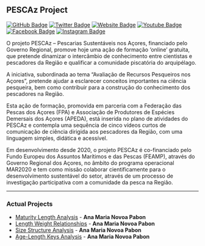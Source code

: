 ## PESCAz Project

[![GitHub Badge](https://img.shields.io/github/followers/CIBIO-TropiBIO?style=social)](https://github.com/PESCAzProject?tab=followers)
[![Twitter Badge](https://img.shields.io/twitter/follow/pescazproject?style=social)](https://twitter.com/pescazproject)
[![Website Badge](https://img.shields.io/badge/Website-orange)](https://portal.azores.gov.pt/web/comunicacao/news-detail?id=5809007)
[![Youtube Badge](https://img.shields.io/badge/YouTube-FF0000?style=for-the-badge&logo=youtube&logoColor=white)](https://www.youtube.com/channel/UC2hulX4ZXGGr-mDviu_1ICA)
[![Facebook Badge](https://img.shields.io/badge/Facebook-1877F2?style=for-the-badge&logo=facebook&logoColor=white)](https://www.facebook.com/pescazproject)
[![Instagram Badge](https://img.shields.io/badge/Instagram-E4405F?style=for-the-badge&logo=instagram&logoColor=white)](https://www.instagram.com/pescazproject/?hl=es)

O projeto PESCAz – Pescarias Sustentáveis nos Açores, financiado pelo Governo Regional, promove hoje uma ação de formação ‘online’ gratuita, que pretende dinamizar o intercâmbio de conhecimento entre cientistas e pescadores da Região e qualificar a comunidade piscatória do arquipélago.


A iniciativa, subordinada ao tema “Avaliação de Recursos Pesqueiros nos Açores”, pretende ajudar a esclarecer conceitos importantes na ciência pesqueira, bem como contribuir para a construção do conhecimento dos pescadores na Região.


Esta ação de formação, promovida em parceria com a Federação das Pescas dos Açores (FPA) e Associação de Produtores de Espécies Demersais dos Açores (APEDA), está inserida no plano de atividades do PESCAz e contempla uma sequência de cinco vídeos curtos de comunicação de ciência dirigida aos pescadores da Região, com uma linguagem simples, didática e acessível.


Em desenvolvimento desde 2020, o projeto PESCAz é co-financiado pelo Fundo Europeu dos Assuntos Marítimos e das Pescas (FEAMP), através do Governo Regional dos Açores, no âmbito do programa operacional MAR2020 e tem como missão colaborar cientificamente para o desenvolvimento sustentável do setor, através de um processo de investigação participativa com a comunidade da pesca na Região.






---

### Actual Projects

- [Maturity Length Analysis](https://github.com/PESCAzProject/Age_Length_Analysis) - **Ana Maria Novoa Pabon**
- [Length Weight Relationships](https://github.com/PESCAzProject/Length-Weight-Relationships.git) - **Ana Maria Novoa Pabon**
- [Size Structure Analysis](https://github.com/PESCAzProject/Size-Structure-Analysis.git) - **Ana Maria Novoa Pabon**
- [Age-Length Keys Analysis](https://github.com/PESCAzProject/Age-Length-Keys.git) - **Ana Maria Novoa Pabon**

